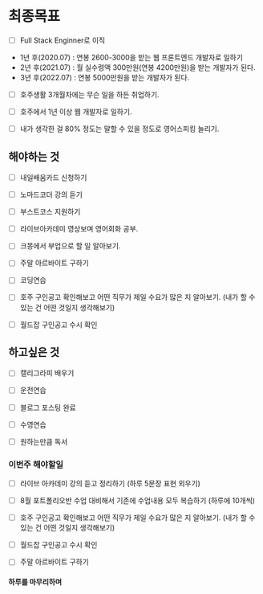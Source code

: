 # 최종목표
- [ ] Full Stack Enginner로 이직
* 1년 후(2020.07)
: 연봉 2600-3000을 받는 웹 프론트엔드 개발자로 일하기
* 2년 후(2021.07)
: 월 실수령액 300만원(연봉 4200만원)을 받는 개발자가 된다.
* 3년 후(2022.07)
: 연봉 5000만원을 받는 개발자가 된다.


- [ ] 호주생활 3개월차에는 무슨 일을 하든 취업하기. 

- [ ] 호주에서 1년 이상 웹 개발자로 일하기.

- [ ] 내가 생각한 걸 80% 정도는 말할 수 있을 정도로 영어스피킹 늘리기.


## 해야하는 것
- [ ] 내일배움카드 신청하기
- [ ] 노마드코더 강의 듣기
- [ ] 부스트코스 지원하기
- [ ] 라이브아카데미 영상보며 영어회화 공부. 
- [ ] 크몽에서 부업으로 할 일 알아보기.
- [ ] 주말 아르바이트 구하기
- [ ] 코딩연습 
- [ ] 호주 구인공고 확인해보고 어떤 직무가 제일 수요가 많은 지 알아보기. (내가 할 수 있는 건 어떤 것일지 생각해보기)
- [ ] 월드잡 구인공고 수시 확인


## 하고싶은 것
- [ ] 캘리그라피 배우기
- [ ] 운전연습
- [ ] 블로그 포스팅 완료
- [ ] 수영연습
- [ ] 원하는만큼 독서


### 이번주 해야할일
- [ ] 라이브 아카데미 강의 듣고 정리하기 (하루 5문장 표현 외우기)
- [ ] 8월 포트폴리오반 수업 대비해서 기존에 수업내용 모두 복습하기 (하루에 10개씩)
- [ ] 호주 구인공고 확인해보고 어떤 직무가 제일 수요가 많은 지 알아보기. (내가 할 수 있는 건 어떤 것일지 생각해보기)
- [ ] 월드잡 구인공고 수시 확인
- [ ] 주말 아르바이트 구하기





#### 하루를 마무리하며

